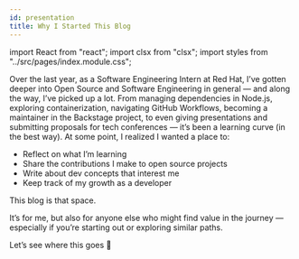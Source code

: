 ```yaml
---
id: presentation
title: Why I Started This Blog
---
```

import React from "react";
import clsx from "clsx";
import styles from "../src/pages/index.module.css";


Over the last year, as a Software Engineering Intern at Red Hat, I’ve gotten deeper into Open Source and Software Engineering in general — and along the way, I’ve picked up a lot. From managing dependencies in Node.js, exploring containerization, navigating GitHub Workflows, becoming a maintainer in the Backstage project, to even giving presentations and submitting proposals for tech conferences — it’s been a learning curve (in the best way).
At some point, I realized I wanted a place to:

- Reflect on what I’m <span className={clsx(styles.glow_highlight)}>learning</span>
- Share the <span className={clsx(styles.glow_highlight)}>contributions</span> I make to open source projects
- Write about <span className={clsx(styles.glow_highlight)}>dev concepts</span> that interest me
- Keep track of my <span className={clsx(styles.glow_highlight)}>growth</span> as a developer

This blog is that space.

It’s for me, but also for anyone else who might find value in the journey — especially if you’re starting out or exploring similar paths.

Let’s see where this goes 🌱
